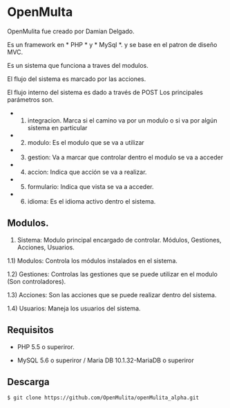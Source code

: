# OpenMulta

OpenMulita fue creado por Damian Delgado.

Es un framework en * PHP * y * MySql *. y se base en el patron de diseño MVC.

Es un sistema que funciona a traves del modulos. 

El flujo del sistema es marcado por las acciones.

El flujo interno del sistema es dado a través de POST
Los principales parámetros son. 

* 1) integracion. Marca si el camino va por un modulo o si va por algún sistema en particular 
* 2) modulo: Es el modulo que se va a utilizar
* 3) gestion: Va a marcar que controlar dentro el modulo se va a acceder
* 4) accion: Indica que acción se va a realizar.
* 5) formulario: Indica que vista se va a acceder. 
* 6) idioma: Es el idioma activo dentro el sistema.


## Modulos.

1) Sistema: Modulo principal encargado de controlar. Módulos, Gestiones, Acciones, Usuarios.

1.1) Modulos: Controla los módulos instalados en el sistema.

1.2) Gestiones: Controlas las gestiones que se puede utilizar en el modulo (Son controladores). 

1.3) Acciones: Son las acciones que se puede realizar dentro del sistema. 

1.4) Usuarios: Maneja los usuarios del sistema.


## Requisitos 

* PHP 5.5 o superiror.

* MySQL 5.6 o superiror / Maria DB 10.1.32-MariaDB o superiror



## Descarga
```
$ git clone https://github.com/OpenMulita/openMulita_alpha.git
```























     